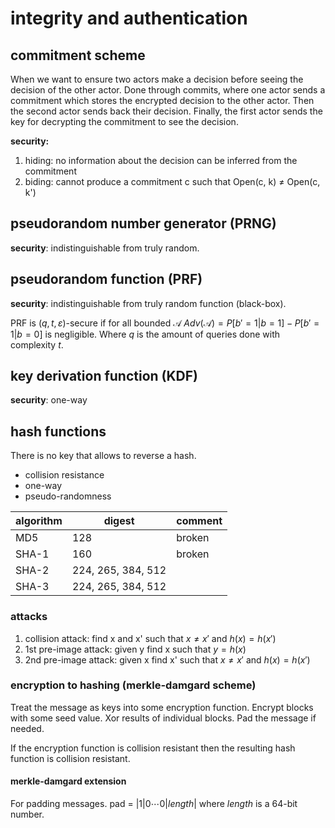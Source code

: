 # integrity and authentication

## commitment scheme

When we want to ensure two actors make a decision before seeing the decision of the other actor. Done through commits, where one actor sends a commitment which stores the encrypted decision to the other actor. Then the second actor sends back their decision. Finally, the first actor sends the key for decrypting the commitment to see the decision.

**security:**

1. hiding: no information about the decision can be inferred from the commitment
2. biding: cannot produce a commitment c such that Open(c, k) $\ne$ Open(c, k')

## pseudorandom number generator (PRNG)

**security**: indistinguishable from truly random.

## pseudorandom function (PRF)

**security**: indistinguishable from truly random function (black-box).

PRF is $(q, t, \varepsilon)$-secure if for all bounded $\mathcal A$ $Adv(\mathcal A) = P[b' = 1 | b = 1] - P[b' = 1 | b = 0]$ is negligible. Where $q$ is the amount of queries done with complexity $t$.

## key derivation function (KDF)

**security**: one-way

## hash functions

There is no key that allows to reverse a hash.

- collision resistance
- one-way
- pseudo-randomness

| algorithm | digest             | comment |
| --------- | ------------------ | ------- |
| MD5       | 128                | broken  |
| SHA-1     | 160                | broken  |
| SHA-2     | 224, 265, 384, 512 |         |
| SHA-3     | 224, 265, 384, 512 |         |

### attacks

1. collision attack: find x and x' such that $x \ne x'$ and $h(x) = h(x')$
2. 1st pre-image attack: given y find x such that $y = h(x)$
3. 2nd pre-image attack: given x find x' such that $x \ne x'$ and $h(x) = h(x')$

### encryption to hashing (merkle-damgard scheme)

Treat the message as keys into some encryption function. Encrypt blocks with some seed value. Xor results of individual blocks. Pad the message if needed.

If the encryption function is collision resistant then the resulting hash function is collision resistant.

#### merkle-damgard extension

For padding messages. pad = $|1|0\cdots 0 |\textit{length}|$ where _length_ is a 64-bit number.
